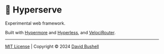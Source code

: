 # 🦕 Hyperserve

Experimental web framework.

Built with [Hypermore](https://github.com/dbushell/hypermore) and [Hyperless](https://github.com/dbushell/hyperless), and [VelociRouter](https://github.com/dbushell/velocirouter).

* * *

[MIT License](/LICENSE) | Copyright © 2024 [David Bushell](https://dbushell.com)
